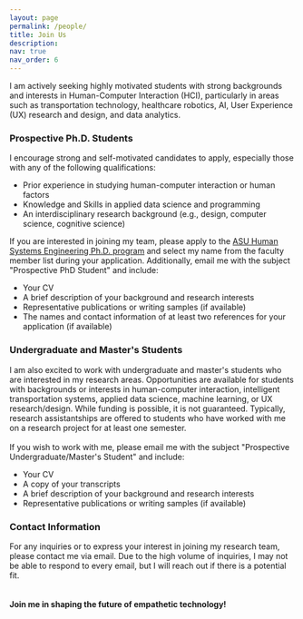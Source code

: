```yaml
---
layout: page
permalink: /people/
title: Join Us
description: 
nav: true
nav_order: 6
---
```

 
I am actively seeking highly motivated students with strong backgrounds and interests in Human-Computer Interaction (HCI), particularly in areas such as transportation technology, healthcare robotics, AI, User Experience (UX) research and design, and data analytics.
### Prospective Ph.D. Students
I encourage strong and self-motivated candidates to apply, especially those with any of the following qualifications:
- Prior experience in studying human-computer interaction or human factors
- Knowledge and Skills in applied data science and programming
- An interdisciplinary research background (e.g., design, computer science, cognitive science)

If you are interested in joining my team, please apply to the [ASU Human Systems Engineering Ph.D. program](https://poly.engineering.asu.edu/hse/phd/) and select my name from the faculty member list during your application. Additionally, email me with the subject "Prospective PhD Student" and include:
- Your CV
- A brief description of your background and research interests
- Representative publications or writing samples (if available)
- The names and contact information of at least two references for your application (if available)

### Undergraduate and Master's Students
I am also excited to work with undergraduate and master's students who are interested in my research areas. Opportunities are available for students with backgrounds or interests in human-computer interaction, intelligent transportation systems, applied data science, machine learning, or UX research/design. While funding is possible, it is not guaranteed. Typically, research assistantships are offered to students who have worked with me on a research project for at least one semester.<br />
<br />
If you wish to work with me, please email me with the subject "Prospective Undergraduate/Master's Student" and include:
- Your CV
- A copy of your transcripts
- A brief description of your background and research interests
- Representative publications or writing samples (if available)

### Contact Information
For any inquiries or to express your interest in joining my research team, please contact me via email. Due to the high volume of inquiries, I may not be able to respond to every email, but I will reach out if there is a potential fit.<br />
<br />
<br />
**Join me in shaping the future of empathetic technology!**

